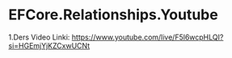 # EFCore.Relationships.Youtube

1.Ders Video Linki: https://www.youtube.com/live/F5l6wcpHLQI?si=HGEmjYjKZCxwUCNt